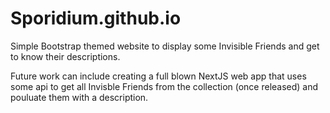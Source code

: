 # Sporidium.github.io

Simple Bootstrap themed website to display some Invisible Friends and get to know their descriptions.

Future work can include creating a full blown NextJS web app that uses some api to get all Invisble Friends from the collection (once released) and pouluate them with a description.